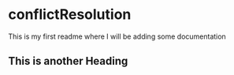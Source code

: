 # conflictResolution

This is my first readme where I will be adding some documentation

## This is another Heading